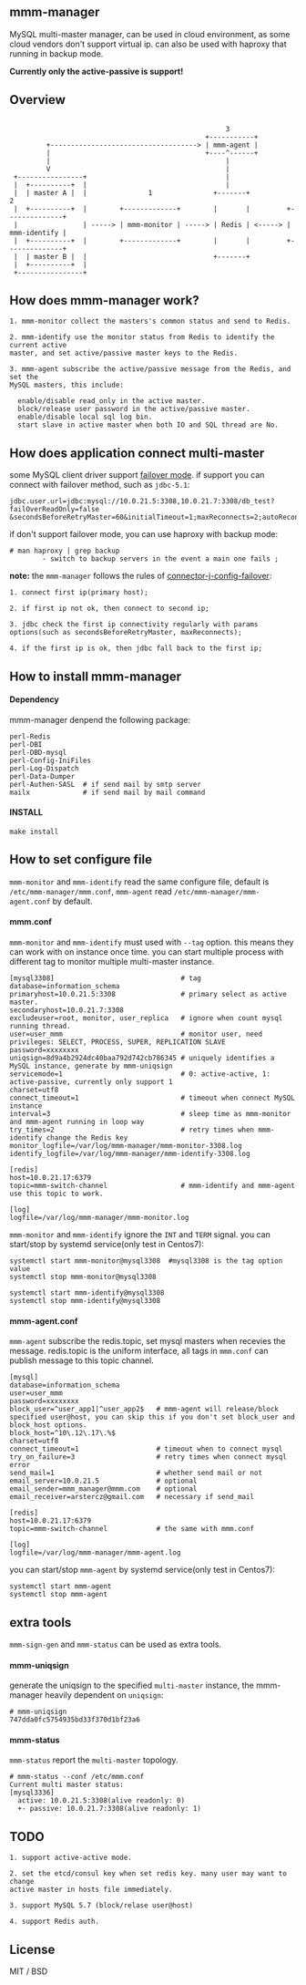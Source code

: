 ## mmm-manager

MySQL multi-master manager, can be used in cloud environment, as some cloud vendors 
don't support virtual ip. can also be used with haproxy that running in backup mode.

**Currently only the active-passive is support!**

## Overview

```

                                                     3
                                                +-----------+
         +------------------------------------> | mmm-agent |
         |                                      +----^------+
         |                                           |
         V                                           |
 +----------------+                                  |
 |  +----------+  |                                  |
 |  | master A |  |               1               +-------+                2
 |  +----------+  |        +-------------+        |       |         +--------------+
 |                | -----> | mmm-monitor | -----> | Redis | <-----> | mmm-identify |
 |  +----------+  |        +-------------+        |       |         +--------------+
 |  | master B |  |                               +-------+
 |  +----------+  |
 +----------------+

```

## How does mmm-manager work?

```
1. mmm-monitor collect the masters's common status and send to Redis.

2. mmm-identify use the monitor status from Redis to identify the current active 
master, and set active/passive master keys to the Redis.

3. mmm-agent subscribe the active/passive message from the Redis, and set the 
MySQL masters, this include:

  enable/disable read_only in the active master.
  block/release user password in the active/passive master.
  enable/disable local sql log bin.
  start slave in active master when both IO and SQL thread are No.
```

## How does application connect multi-master

some MySQL client driver support [failover mode](https://dev.mysql.com/doc/connector-j/5.1/en/connector-j-config-failover.html).
if support you can connect with failover method, such as `jdbc-5.1`:
```
jdbc.user.url=jdbc:mysql://10.0.21.5:3308,10.0.21.7:3308/db_test?failOverReadOnly=false
&secondsBeforeRetryMaster=60&initialTimeout=1;maxReconnects=2;autoReconnect=true
```

if don't support failover mode, you can use haproxy with backup mode:
```
# man haproxy | grep backup
        - switch to backup servers in the event a main one fails ;
```

**note:** the `mmm-manager` follows the rules of [connector-j-config-failover](https://dev.mysql.com/doc/connector-j/5.1/en/connector-j-config-failover.html):
```
1. connect first ip(primary host);

2. if first ip not ok, then connect to second ip;

3. jdbc check the first ip connectivity regularly with params 
options(such as secondsBeforeRetryMaster, maxReconnects);

4. if the first ip is ok, then jdbc fall back to the first ip; 
```

## How to install mmm-manager

#### Dependency

mmm-manager denpend the following package:
```
perl-Redis
perl-DBI
perl-DBD-mysql
perl-Config-IniFiles
perl-Log-Dispatch
perl-Data-Dumper
perl-Authen-SASL  # if send mail by smtp server
mailx             # if send mail by mail command
```

#### INSTALL

```
make install
```

## How to set configure file

`mmm-monitor` and `mmm-identify` read the same configure file, default is 
`/etc/mmm-manager/mmm.conf`, `mmm-agent` read `/etc/mmm-manager/mmm-agent.conf`
by default.

#### mmm.conf

`mmm-monitor` and `mmm-identify` must used with `--tag` option. this means they
can work with on instance once time. you can start multiple process with different
tag to monitor multiple multi-master instance.

```
[mysql3308]                               # tag
database=information_schema
primaryhost=10.0.21.5:3308                # primary select as active master.
secondaryhost=10.0.21.7:3308
excludeuser=root, monitor, user_replica   # ignore when count mysql running thread.
user=user_mmm                             # monitor user, need privileges: SELECT, PROCESS, SUPER, REPLICATION SLAVE
password=xxxxxxxx
uniqsign=8d9a4b2924dc40baa792d742cb786345 # uniquely identifies a MySQL instance, generate by mmm-uniqsign
servicemode=1                             # 0: active-active, 1: active-passive, currently only support 1
charset=utf8
connect_timeout=1                         # timeout when connect MySQL instance
interval=3                                # sleep time as mmm-monitor and mmm-agent running in loop way
try_times=2                               # retry times when mmm-identify change the Redis key
monitor_logfile=/var/log/mmm-manager/mmm-monitor-3308.log
identify_logfile=/var/log/mmm-manager/mmm-identify-3308.log

[redis]
host=10.0.21.17:6379
topic=mmm-switch-channel                  # mmm-identify and mmm-agent use this topic to work.

[log]
logfile=/var/log/mmm-manager/mmm-monitor.log
```

`mmm-monitor` and `mmm-identify` ignore the `INT` and `TERM` signal. 
you can start/stop by systemd service(only test in Centos7):
```
systemctl start mmm-monitor@mysql3308  #mysql3308 is the tag option value
systemctl stop mmm-monitor@mysql3308

systemctl start mmm-identify@mysql3308
systemctl stop mmm-identify@mysql3308
```

#### mmm-agent.conf

`mmm-agent` subscribe the redis.topic, set mysql masters when recevies the message.
redis.topic is the uniform interface, all tags in `mmm.conf` can publish message
to this topic channel.

```
[mysql]
database=information_schema
user=user_mmm
password=xxxxxxxx
block_user=^user_app1|^user_app2$   # mmm-agent will release/block specified user@host, you can skip this if you don't set block_user and block_host options.
block_host=^10\.12\.17\.%$
charset=utf8
connect_timeout=1                   # timeout when to connect mysql
try_on_failure=3                    # retry times when connect mysql error
send_mail=1                         # whether send mail or not
email_server=10.0.21.5              # optional
email_sender=mmm_manager@mmm.com    # optional
email_receiver=arstercz@gmail.com   # necessary if send_mail

[redis]
host=10.0.21.17:6379
topic=mmm-switch-channel            # the same with mmm.conf

[log]
logfile=/var/log/mmm-manager/mmm-agent.log
```

you can start/stop `mmm-agent` by systemd service(only test in Centos7):
```
systemctl start mmm-agent
systemctl stop mmm-agent
```

## extra tools

`mmm-sign-gen` and `mmm-status` can be used as extra tools.

#### mmm-uniqsign

generate the uniqsign to the specified `multi-master` instance, the mmm-manager
heavily dependent on `uniqsign`:
```
# mmm-uniqsign 
747dda0fc5754935bd33f370d1bf23a6
```

#### mmm-status

`mmm-status` report the `multi-master` topology.
```
# mmm-status --conf /etc/mmm.conf 
Current multi master status:
[mysql3336]
  active: 10.0.21.5:3308(alive readonly: 0)
  +- passive: 10.0.21.7:3308(alive readonly: 1)
``` 

## TODO

```
1. support active-active mode.

2. set the etcd/consul key when set redis key. many user may want to change 
active master in hosts file immediately.

3. support MySQL 5.7 (block/relase user@host)

4. support Redis auth.
```

## License

MIT / BSD
